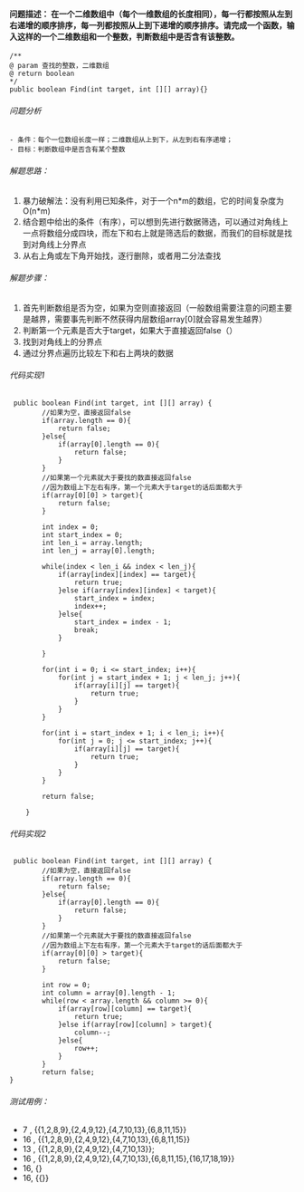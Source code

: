 
#### 问题描述： 在一个二维数组中（每个一维数组的长度相同），每一行都按照从左到右递增的顺序排序，每一列都按照从上到下递增的顺序排序。请完成一个函数，输入这样的一个二维数组和一个整数，判断数组中是否含有该整数。

```
/**
@ param 查找的整数，二维数组
@ return boolean
*/
public boolean Find(int target, int [][] array){}
```
###### 问题分析
    - 条件：每个一位数组长度一样；二维数组从上到下，从左到右有序递增；
    - 目标：判断数组中是否含有某个整数
###### 解题思路：
1. 暴力破解法：没有利用已知条件，对于一个n\*m的数组，它的时间复杂度为O(n\*m)
2. 结合题中给出的条件（有序），可以想到先进行数据筛选，可以通过对角线上一点将数组分成四块，而左下和右上就是筛选后的数据，而我们的目标就是找到对角线上分界点
3. 从右上角或左下角开始找，逐行删除，或者用二分法查找

###### 解题步骤：
1. 首先判断数组是否为空，如果为空则直接返回（一般数组需要注意的问题主要是越界，需要事先判断不然获得内层数组array[0]就会容易发生越界）
2. 判断第一个元素是否大于target，如果大于直接返回false（）
3. 找到对角线上的分界点
4. 通过分界点遍历比较左下和右上两块的数据


###### 代码实现1
```
 public boolean Find(int target, int [][] array) {
        //如果为空，直接返回false
		if(array.length == 0){
			return false;
		}else{
			if(array[0].length == 0){
				return false;
			}
		}
		//如果第一个元素就大于要找的数直接返回false
		//因为数组上下左右有序，第一个元素大于target的话后面都大于
		if(array[0][0] > target){
            return false;
        }
		
        int index = 0;
        int start_index = 0;
        int len_i = array.length;
        int len_j = array[0].length;
        
        while(index < len_i && index < len_j){
            if(array[index][index] == target){
                return true;
            }else if(array[index][index] < target){
				start_index = index;
				index++;
            }else{				
                start_index = index - 1;
				break;
            }
            
        }
		
		for(int i = 0; i <= start_index; i++){
			for(int j = start_index + 1; j < len_j; j++){
				if(array[i][j] == target){
					return true;
				}
			}
		}
		
		for(int i = start_index + 1; i < len_i; i++){
			for(int j = 0; j <= start_index; j++){
				if(array[i][j] == target){
					return true;
				}
			}
		}
		
        return false;

    }
```
###### 代码实现2

```
 public boolean Find(int target, int [][] array) {
        //如果为空，直接返回false
		if(array.length == 0){
			return false;
		}else{
			if(array[0].length == 0){
				return false;
			}
		}
		//如果第一个元素就大于要找的数直接返回false
		//因为数组上下左右有序，第一个元素大于target的话后面都大于
		if(array[0][0] > target){
            return false;
        }
        
        int row = 0;
        int column = array[0].length - 1;
        while(row < array.length && column >= 0){
            if(array[row][column] == target){
                return true;
            }else if(array[row][column] > target){
                column--;
            }else{
                row++;
            }
        }
        return false;
}
```


###### 测试用例：
- 7 , {{1,2,8,9},{2,4,9,12},{4,7,10,13},{6,8,11,15}}
- 16 , {{1,2,8,9},{2,4,9,12},{4,7,10,13},{6,8,11,15}}
- 13 , {{1,2,8,9},{2,4,9,12},{4,7,10,13}};
- 16 , {{1,2,8,9},{2,4,9,12},{4,7,10,13},{6,8,11,15},{16,17,18,19}}
- 16, {}
- 16, {{}}
